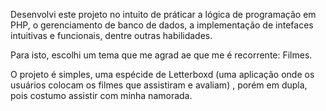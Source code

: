 Desenvolvi este projeto no intuito de práticar a lógica de programação em PHP, o gerenciamento de banco de dados, a implementação de intefaces intuitivas e funcionais, dentre outras habilidades.

Para isto, escolhi um tema que me agrad ae que me é recorrente: Filmes.

O projeto é simples, uma espécide de Letterboxd (uma aplicação onde os usuários colocam os filmes que assistiram e avaliam) , porém em dupla, pois costumo assistir com minha namorada.


